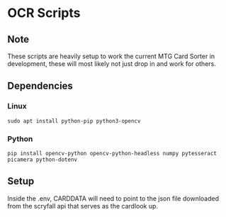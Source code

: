 # OCR Scripts
## Note
These scripts are heavily setup to work the current MTG Card Sorter in development, these will most likely not just drop in and work for others.

## Dependencies
### Linux
```sudo apt install python-pip python3-opencv```
### Python
```pip install opencv-python opencv-python-headless numpy pytesseract picamera python-dotenv```

## Setup
Inside the .env, CARDDATA will need to point to the json file downloaded from the scryfall api that serves as the cardlook up.